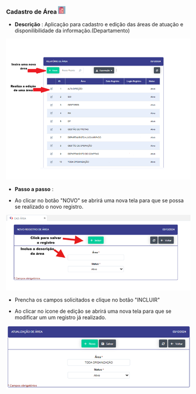 ### Cadastro de Área ![image.png](cad_area.png)

- **Descrição** : Aplicação para cadastro e edição das áreas de atuação e disponilibilidade da informação.(Departamento)

![image.png](relatorio_area.png)

- **Passo a passo** : 

- Ao clicar no botão "NOVO" se abrirá uma nova tela para que se possa se realizado o novo registro.

![image.png](reg_area.png)

- Prencha os campos solicitados e clique no botão "INCLUIR"

- Ao clicar no icone de edição se abrirá uma nova tela para que se modificar um um registro já realizado. 

![image.png](edicao_area.png)